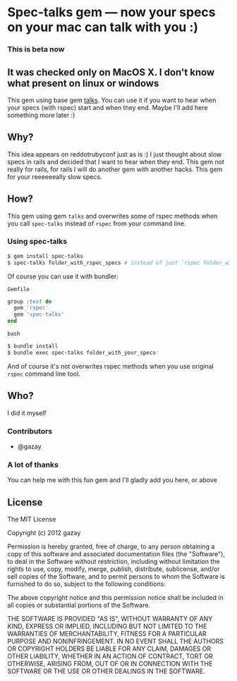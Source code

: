 # Spec-talks gem — now your specs on your mac can talk with you :)

### This is beta now

## It was checked only on MacOS X. I don't know what present on linux or windows

This gem using base gem [talks](https://github.com/ruby-talks/talks). You can use it if you want to hear when your specs (with rspec)
start and when they end. Maybe I'll add here something more later :)

## Why?

This idea appears on reddotrubyconf just as is :) I just thought about slow specs in rails and decided that I want to hear when they end.
This gem not really for rails, for rails I will do another gem with another hacks. This gem for your reeeeeeally slow specs.

## How?

This gem using gem `talks` and overwrites some of rspec methods when you call `spec-talks` instead of `rspec` from your command line.

### Using spec-talks

```bash
$ gem install spec-talks
$ spec-talks folder_with_rspec_specs # instead of just `rspec folder_with_rspec_specs`
```

Of course you can use it with bundler:

`Gemfile`
```ruby
group :test do
  gem 'rspec'
  gem 'spec-talks'
end
```

`bash`
```bash
$ bundle install
$ bundle exec spec-talks folder_with_your_specs
```

And of course it's not overwrites rspec methods when you use original `rspec` command line tool.

## Who?

I did it myself

### Contributors

* @gazay

### A lot of thanks

You can help me with this fun gem and I'll gladly add you here, or above

## License

The MIT License

Copyright (c) 2012 gazay

Permission is hereby granted, free of charge, to any person obtaining a copy of this software and associated documentation files (the "Software"), to deal in the Software without restriction, including without limitation the rights to use, copy, modify, merge, publish, distribute, sublicense, and/or sell copies of the Software, and to permit persons to whom the Software is furnished to do so, subject to the following conditions:

The above copyright notice and this permission notice shall be included in all copies or substantial portions of the Software.

THE SOFTWARE IS PROVIDED "AS IS", WITHOUT WARRANTY OF ANY KIND, EXPRESS OR IMPLIED, INCLUDING BUT NOT LIMITED TO THE WARRANTIES OF MERCHANTABILITY, FITNESS FOR A PARTICULAR PURPOSE AND NONINFRINGEMENT. IN NO EVENT SHALL THE AUTHORS OR COPYRIGHT HOLDERS BE LIABLE FOR ANY CLAIM, DAMAGES OR OTHER LIABILITY, WHETHER IN AN ACTION OF CONTRACT, TORT OR OTHERWISE, ARISING FROM, OUT OF OR IN CONNECTION WITH THE SOFTWARE OR THE USE OR OTHER DEALINGS IN THE SOFTWARE.

